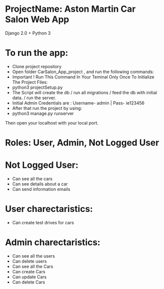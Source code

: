 # ProjectName: Aston Martin Car Salon Web App
 Django 2.0 + Python 3 

# To run the app:
- Clone project repository
- Open folder CarSalon_App_project , and run the following commands:
- Important ! Run This Command In Your Teminal Only Once To Initialize The Project Files:
- python3 projectSetup.py
- The Script will create the db / run all migrations / feed the db with initial data. / run the server.
- Initial Admin Credentials are : Username- admin | Pass- ie123456
- After that run the project by using:
- python3 manage.py runserver
 
Then open your localhost with your local port. 

# Roles: User, Admin, Not Logged User

# Not Logged User:
- Can see all the cars
- Can see details about a car
- Can send information emails

# User charectaristics:
- Can create test drives for cars

# Admin charectaristics:
- Can see all the users
- Can delete users
- Can see all the Cars
- Can create Cars
- Can update Cars
- Can delete Cars




